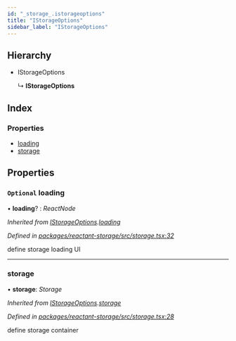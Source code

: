 ```yaml
---
id: "_storage_.istorageoptions"
title: "IStorageOptions"
sidebar_label: "IStorageOptions"
---
```


## Hierarchy

* IStorageOptions

  ↳ **IStorageOptions**

## Index

### Properties

* [loading](_storage_.istorageoptions.md#optional-loading)
* [storage](_storage_.istorageoptions.md#storage)

## Properties

### `Optional` loading

• **loading**? : *ReactNode*

*Inherited from [IStorageOptions](_storage_.istorageoptions.md).[loading](_storage_.istorageoptions.md#optional-loading)*

*Defined in [packages/reactant-storage/src/storage.tsx:32](https://github.com/unadlib/reactant/blob/a089af11/packages/reactant-storage/src/storage.tsx#L32)*

define storage loading UI

___

###  storage

• **storage**: *Storage*

*Inherited from [IStorageOptions](_storage_.istorageoptions.md).[storage](_storage_.istorageoptions.md#storage)*

*Defined in [packages/reactant-storage/src/storage.tsx:28](https://github.com/unadlib/reactant/blob/a089af11/packages/reactant-storage/src/storage.tsx#L28)*

define storage container
